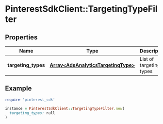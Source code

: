 # PinterestSdkClient::TargetingTypeFilter

## Properties

| Name | Type | Description | Notes |
| ---- | ---- | ----------- | ----- |
| **targeting_types** | [**Array&lt;AdsAnalyticsTargetingType&gt;**](AdsAnalyticsTargetingType.md) | List of targeting types | [optional] |

## Example

```ruby
require 'pinterest_sdk'

instance = PinterestSdkClient::TargetingTypeFilter.new(
  targeting_types: null
)
```

